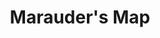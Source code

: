 ---
layout: project
order: 9
title: Marauder's Map
desc: A Riddikulusly difficult Harry Potter quiz for Alexa and Google Home.
type: Projects
language: Alexa Skills Kit
main_image_url: "/assets/images/projects/marauders-map.png"
link: "https://maraudersmap.oliviachang.me"
---